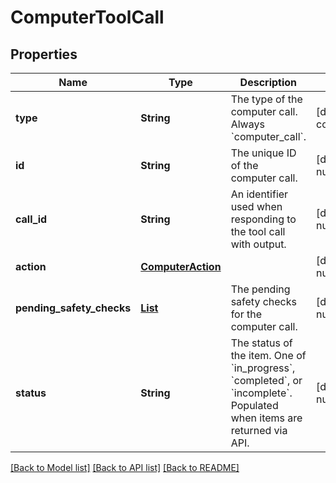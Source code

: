 # ComputerToolCall
## Properties

| Name | Type | Description | Notes |
|------------ | ------------- | ------------- | -------------|
| **type** | **String** | The type of the computer call. Always &#x60;computer_call&#x60;. | [default to computer_call] |
| **id** | **String** | The unique ID of the computer call. | [default to null] |
| **call\_id** | **String** | An identifier used when responding to the tool call with output.  | [default to null] |
| **action** | [**ComputerAction**](ComputerAction.md) |  | [default to null] |
| **pending\_safety\_checks** | [**List**](ComputerToolCallSafetyCheck.md) | The pending safety checks for the computer call.  | [default to null] |
| **status** | **String** | The status of the item. One of &#x60;in_progress&#x60;, &#x60;completed&#x60;, or &#x60;incomplete&#x60;. Populated when items are returned via API.  | [default to null] |

[[Back to Model list]](../README.md#documentation-for-models) [[Back to API list]](../README.md#documentation-for-api-endpoints) [[Back to README]](../README.md)

